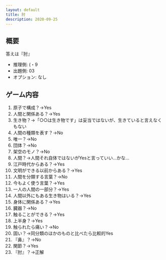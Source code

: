 ```yaml
---
layout: default
title: 肘
description: 2020-09-25
---
```


## 概要

答えは『肘』

- 推理側: (・9
- 出題側: 03
- オプション: なし

## ゲーム内容

1. 原子で構成？→Yes
2. 人間と関係ある？→Yes
3. 生き物？→「○○は生き物です」は妥当ではないが、生きていると言えなくもない
4. 人間の種類を表す？→No
5. 唯一？→No
6. 団体？→No
7. 架空のモノ？→No
8. 人間？→人間それ自体ではないがYesと言っていい…かな…
9. 江戸時代からある？→Yes
10. 文明ができる以前からある？→Yes
11. 人間を分類する言葉？→No
12. 今もよく使う言葉？→Yes
13. 一人の人間の一部分？→Yes
14. 人間以外にもある生き物はいる？→Yes
15. 身体に関係ある？→Yes
16. 臓器？→No
17. 触ることができる？→Yes
18. 上半身？→Yes
19. 触られたら痛い？→No
20. 固い？→同分類のほかのものと比べたら比較的Yes
21. 『鼻』？→No
22. 関節？→Yes
23. 『肘』？→正解
